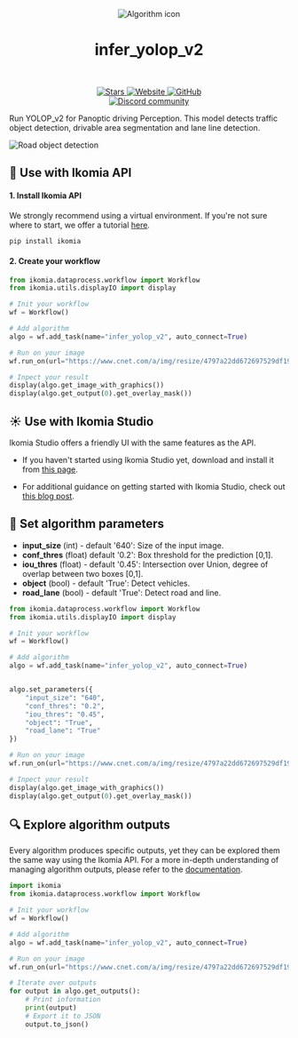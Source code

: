 <div align="center">
  <img src="https://raw.githubusercontent.com/Ikomia-hub/infer_yolop_v2/main/icons/icon.png" alt="Algorithm icon">
  <h1 align="center">infer_yolop_v2</h1>
</div>
<br />
<p align="center">
    <a href="https://github.com/Ikomia-hub/infer_yolop_v2">
        <img alt="Stars" src="https://img.shields.io/github/stars/Ikomia-hub/infer_yolop_v2">
    </a>
    <a href="https://app.ikomia.ai/hub/">
        <img alt="Website" src="https://img.shields.io/website/http/app.ikomia.ai/en.svg?down_color=red&down_message=offline&up_message=online">
    </a>
    <a href="https://github.com/Ikomia-hub/infer_yolop_v2/blob/main/LICENSE.md">
        <img alt="GitHub" src="https://img.shields.io/github/license/Ikomia-hub/infer_yolop_v2.svg?color=blue">
    </a>    
    <br>
    <a href="https://discord.com/invite/82Tnw9UGGc">
        <img alt="Discord community" src="https://img.shields.io/badge/Discord-white?style=social&logo=discord">
    </a> 
</p>

Run YOLOP_v2 for Panoptic driving Perception. This model detects traffic object detection, drivable area segmentation and lane line detection.

![Road object detection](https://raw.githubusercontent.com/Ikomia-hub/infer_yolop_v2/feat/new_readme/icons/output1.jpg)

## :rocket: Use with Ikomia API

#### 1. Install Ikomia API

We strongly recommend using a virtual environment. If you're not sure where to start, we offer a tutorial [here](https://www.ikomia.ai/blog/a-step-by-step-guide-to-creating-virtual-environments-in-python).

```sh
pip install ikomia
```

#### 2. Create your workflow

```python
from ikomia.dataprocess.workflow import Workflow
from ikomia.utils.displayIO import display

# Init your workflow
wf = Workflow()

# Add algorithm
algo = wf.add_task(name="infer_yolop_v2", auto_connect=True)

# Run on your image  
wf.run_on(url="https://www.cnet.com/a/img/resize/4797a22dd672697529df19c2658364a85e0f9eb4/hub/2023/02/14/9406d927-a754-4fa9-8251-8b1ccd010d5a/ring-car-cam-2023-02-14-14h09m20s720.png?auto=webp&width=1920")

# Inpect your result
display(algo.get_image_with_graphics())
display(algo.get_output(0).get_overlay_mask())
```

## :sunny: Use with Ikomia Studio

Ikomia Studio offers a friendly UI with the same features as the API.

- If you haven't started using Ikomia Studio yet, download and install it from [this page](https://www.ikomia.ai/studio).

- For additional guidance on getting started with Ikomia Studio, check out [this blog post](https://www.ikomia.ai/blog/how-to-get-started-with-ikomia-studio).

## :pencil: Set algorithm parameters

- **input_size** (int) - default '640': Size of the input image.
- **conf_thres** (float) default '0.2': Box threshold for the prediction [0,1].
- **iou_thres** (float) - default '0.45': Intersection over Union, degree of overlap between two boxes [0,1].
- **object** (bool) - default 'True': Detect vehicles.
- **road_lane** (bool) - default 'True': Detect road and line.


```python
from ikomia.dataprocess.workflow import Workflow
from ikomia.utils.displayIO import display

# Init your workflow
wf = Workflow()

# Add algorithm
algo = wf.add_task(name="infer_yolop_v2", auto_connect=True)


algo.set_parameters({
    "input_size": "640",
    "conf_thres": "0.2",
    "iou_thres": "0.45",
    "object": "True",
    "road_lane": "True"
})

# Run on your image  
wf.run_on(url="https://www.cnet.com/a/img/resize/4797a22dd672697529df19c2658364a85e0f9eb4/hub/2023/02/14/9406d927-a754-4fa9-8251-8b1ccd010d5a/ring-car-cam-2023-02-14-14h09m20s720.png?auto=webp&width=1920")

# Inpect your result
display(algo.get_image_with_graphics())
display(algo.get_output(0).get_overlay_mask())
```

## :mag: Explore algorithm outputs

Every algorithm produces specific outputs, yet they can be explored them the same way using the Ikomia API. For a more in-depth understanding of managing algorithm outputs, please refer to the [documentation](https://ikomia-dev.github.io/python-api-documentation/advanced_guide/IO_management.html).

```python
import ikomia
from ikomia.dataprocess.workflow import Workflow

# Init your workflow
wf = Workflow()

# Add algorithm
algo = wf.add_task(name="infer_yolop_v2", auto_connect=True)

# Run on your image  
wf.run_on(url="https://www.cnet.com/a/img/resize/4797a22dd672697529df19c2658364a85e0f9eb4/hub/2023/02/14/9406d927-a754-4fa9-8251-8b1ccd010d5a/ring-car-cam-2023-02-14-14h09m20s720.png?auto=webp&width=1920")

# Iterate over outputs
for output in algo.get_outputs():
    # Print information
    print(output)
    # Export it to JSON
    output.to_json()
```
